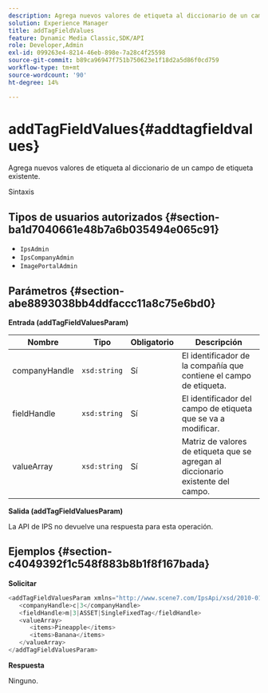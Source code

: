 ```yaml
---
description: Agrega nuevos valores de etiqueta al diccionario de un campo de etiqueta existente.
solution: Experience Manager
title: addTagFieldValues
feature: Dynamic Media Classic,SDK/API
role: Developer,Admin
exl-id: 099263e4-8214-46eb-898e-7a28c4f25598
source-git-commit: b89ca96947f751b750623e1f18d2a5d86f0cd759
workflow-type: tm+mt
source-wordcount: '90'
ht-degree: 14%

---
```


# addTagFieldValues{#addtagfieldvalues}

Agrega nuevos valores de etiqueta al diccionario de un campo de etiqueta existente.

Sintaxis

## Tipos de usuarios autorizados {#section-ba1d7040661e48b7a6b035494e065c91}

* `IpsAdmin`
* `IpsCompanyAdmin`
* `ImagePortalAdmin`

## Parámetros {#section-abe8893038bb4ddfaccc11a8c75e6bd0}

**Entrada (addTagFieldValuesParam)**

| Nombre | Tipo | Obligatorio | Descripción |
|---|---|---|---|
| companyHandle | `xsd:string` | Sí | El identificador de la compañía que contiene el campo de etiqueta. |
| fieldHandle | `xsd:string` | Sí | El identificador del campo de etiqueta que se va a modificar. |
| valueArray | `xsd:string` | Sí | Matriz de valores de etiqueta que se agregan al diccionario existente del campo. |

**Salida (addTagFieldValuesParam)**

La API de IPS no devuelve una respuesta para esta operación.

## Ejemplos {#section-c4049392f1c548f883b8b1f8f167bada}

**Solicitar**

```java {.line-numbers}
<addTagFieldValuesParam xmlns="http://www.scene7.com/IpsApi/xsd/2010-01-31">
   <companyHandle>c|3</companyHandle>
   <fieldHandle>m|3|ASSET|SingleFixedTag</fieldHandle>
   <valueArray>
      <items>Pineapple</items>
      <items>Banana</items>
   </valueArray>
</addTagFieldValuesParam>
```

**Respuesta**

Ninguno.
